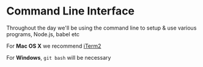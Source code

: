# Command Line Interface

Throughout the day we'll be using the command line to setup & use various programs, Node.js, babel etc

For **Mac OS X** we recommend [iTerm2](http://iterm2.com/)

For **Windows**, ``git bash`` will be necessary
